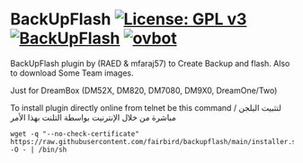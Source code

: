 BackUpFlash [![License: GPL v3](https://img.shields.io/badge/License-GPLv3-blue.svg)](https://www.gnu.org/licenses/gpl-3.0) [![BackUpFlash](https://github.com/fairbird/BackUpFlash/actions/workflows/backupflash.yml/badge.svg)](https://github.com/fairbird/BackUpFlash/actions/workflows/backupflash.yml) [![ovbot](https://github.com/fairbird/BackUpFlash/actions/workflows/ovbot.yml/badge.svg)](https://github.com/fairbird/BackUpFlash/actions/workflows/ovbot.yml)
=========
BackUpFlash plugin by (RAED & mfaraj57) to Create Backup and flash. Also to download Some Team images.

Just for DreamBox (DM52X, DM820, DM7080, DM9X0, DreamOne/Two)

To install plugin directly online from telnet be this command / لتثبيت البلجن مباشرة من خلال الإنترنيت بواسطة التلنت بهذا الأمر
```
wget -q "--no-check-certificate" https://raw.githubusercontent.com/fairbird/backupflash/main/installer.sh -O - | /bin/sh
```
